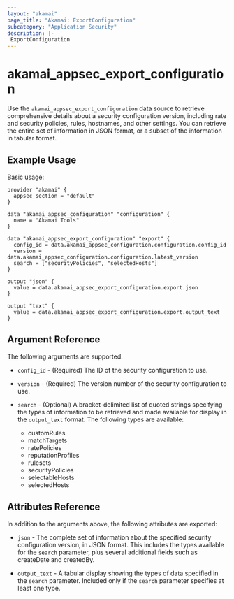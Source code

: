 ```yaml
---
layout: "akamai"
page_title: "Akamai: ExportConfiguration"
subcategory: "Application Security"
description: |-
 ExportConfiguration
---
```


# akamai_appsec_export_configuration

Use the `akamai_appsec_export_configuration` data source to retrieve comprehensive details about a security configuration version, including rate and security policies, rules, hostnames, and other settings. You can retrieve the entire set of information in JSON format, or a subset of the information in tabular format.

## Example Usage

Basic usage:

```hcl
provider "akamai" {
  appsec_section = "default"
}

data "akamai_appsec_configuration" "configuration" {
  name = "Akamai Tools"
}

data "akamai_appsec_export_configuration" "export" {
  config_id = data.akamai_appsec_configuration.configuration.config_id
  version = data.akamai_appsec_configuration.configuration.latest_version
  search = ["securityPolicies", "selectedHosts"]
}

output "json" {
  value = data.akamai_appsec_export_configuration.export.json
}

output "text" {
  value = data.akamai_appsec_export_configuration.export.output_text
}

```

## Argument Reference

The following arguments are supported:

* `config_id` - (Required) The ID of the security configuration to use.

* `version` - (Required) The version number of the security configuration to use.

* `search` - (Optional) A bracket-delimited list of quoted strings specifying the types of information to be retrieved and made available for display in the `output_text` format. The following types are available:
  * customRules
  * matchTargets
  * ratePolicies
  * reputationProfiles
  * rulesets
  * securityPolicies
  * selectableHosts
  * selectedHosts

## Attributes Reference

In addition to the arguments above, the following attributes are exported:

* `json` - The complete set of information about the specified security configuration version, in JSON format. This includes the types available for the `search` parameter, plus several additional fields such as createDate and createdBy.

* `output_text` - A tabular display showing the types of data specified in the `search` parameter. Included only if the `search` parameter specifies at least one type.

